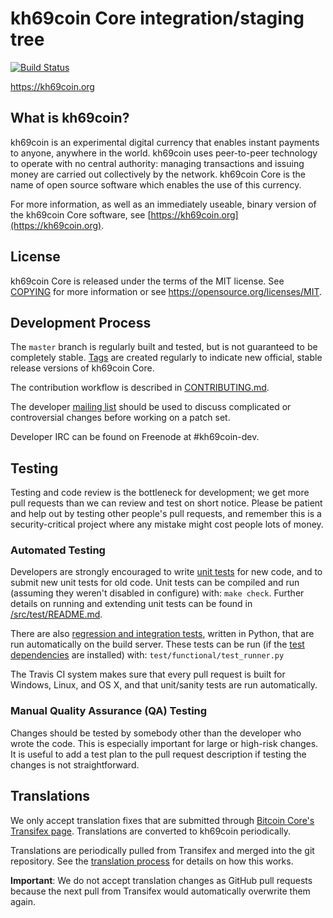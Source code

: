 kh69coin Core integration/staging tree
=====================================

[![Build Status](https://travis-ci.org/kh69coin-project/kh69coin.svg?branch=master)](https://travis-ci.org/kh69coin-project/kh69coin)

https://kh69coin.org

What is kh69coin?
----------------

kh69coin is an experimental digital currency that enables instant payments to
anyone, anywhere in the world. kh69coin uses peer-to-peer technology to operate
with no central authority: managing transactions and issuing money are carried
out collectively by the network. kh69coin Core is the name of open source
software which enables the use of this currency.

For more information, as well as an immediately useable, binary version of
the kh69coin Core software, see [https://kh69coin.org](https://kh69coin.org).

License
-------

kh69coin Core is released under the terms of the MIT license. See [COPYING](COPYING) for more
information or see https://opensource.org/licenses/MIT.

Development Process
-------------------

The `master` branch is regularly built and tested, but is not guaranteed to be
completely stable. [Tags](https://github.com/kh69coin-project/kh69coin/tags) are created
regularly to indicate new official, stable release versions of kh69coin Core.

The contribution workflow is described in [CONTRIBUTING.md](CONTRIBUTING.md).

The developer [mailing list](https://groups.google.com/forum/#!forum/kh69coin-dev)
should be used to discuss complicated or controversial changes before working
on a patch set.

Developer IRC can be found on Freenode at #kh69coin-dev.

Testing
-------

Testing and code review is the bottleneck for development; we get more pull
requests than we can review and test on short notice. Please be patient and help out by testing
other people's pull requests, and remember this is a security-critical project where any mistake might cost people
lots of money.

### Automated Testing

Developers are strongly encouraged to write [unit tests](src/test/README.md) for new code, and to
submit new unit tests for old code. Unit tests can be compiled and run
(assuming they weren't disabled in configure) with: `make check`. Further details on running
and extending unit tests can be found in [/src/test/README.md](/src/test/README.md).

There are also [regression and integration tests](/test), written
in Python, that are run automatically on the build server.
These tests can be run (if the [test dependencies](/test) are installed) with: `test/functional/test_runner.py`

The Travis CI system makes sure that every pull request is built for Windows, Linux, and OS X, and that unit/sanity tests are run automatically.

### Manual Quality Assurance (QA) Testing

Changes should be tested by somebody other than the developer who wrote the
code. This is especially important for large or high-risk changes. It is useful
to add a test plan to the pull request description if testing the changes is
not straightforward.

Translations
------------

We only accept translation fixes that are submitted through [Bitcoin Core's Transifex page](https://www.transifex.com/projects/p/bitcoin/).
Translations are converted to kh69coin periodically.

Translations are periodically pulled from Transifex and merged into the git repository. See the
[translation process](doc/translation_process.md) for details on how this works.

**Important**: We do not accept translation changes as GitHub pull requests because the next
pull from Transifex would automatically overwrite them again.
